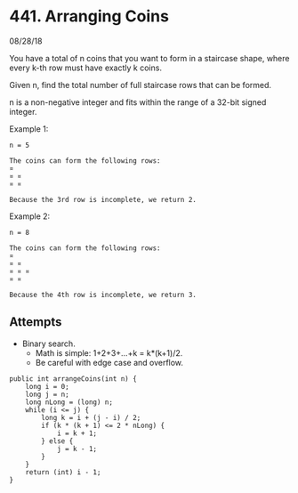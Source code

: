 # 441. Arranging Coins
08/28/18

You have a total of n coins that you want to form in a staircase shape, where every k-th row must have exactly k coins.

Given n, find the total number of full staircase rows that can be formed.

n is a non-negative integer and fits within the range of a 32-bit signed integer.

Example 1:
```
n = 5

The coins can form the following rows:
¤
¤ ¤
¤ ¤

Because the 3rd row is incomplete, we return 2.
```
Example 2:
```
n = 8

The coins can form the following rows:
¤
¤ ¤
¤ ¤ ¤
¤ ¤

Because the 4th row is incomplete, we return 3.
```

## Attempts
* Binary search.
  - Math is simple: 1+2+3+...+k = k*(k+1)/2.
  - Be careful with edge case and overflow.
```
public int arrangeCoins(int n) {
    long i = 0;
    long j = n;
    long nLong = (long) n;
    while (i <= j) {
        long k = i + (j - i) / 2;
        if (k * (k + 1) <= 2 * nLong) {
            i = k + 1;
        } else {
            j = k - 1;
        }
    }
    return (int) i - 1;
}
```
